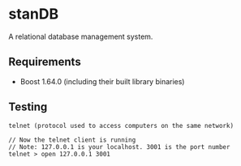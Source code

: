 # stanDB
A relational database management system.    

## Requirements
- Boost 1.64.0 (including their built library binaries)

## Testing
```
telnet (protocol used to access computers on the same network)

// Now the telnet client is running
// Note: 127.0.0.1 is your localhost. 3001 is the port number
telnet > open 127.0.0.1 3001
```
